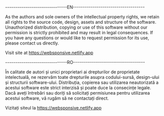 -------------------------------EN------------------------------------

As the authors and sole owners of the intellectual property rights, we retain all rights to the source code, design, assets and structure of the software. Unauthorized distribution, copying or use of this software without our permission is strictly prohibited and may result in legal consequences. If you have any questions or would like to request permission for its use, please contact us directly.

Visit site at https://websponsive.netlify.app


-------------------------------RO------------------------------------

În calitate de autori și unici proprietari ai drepturilor de proprietate intelectuală, ne rezervăm toate drepturile asupra codului-sursă, design-ului și structurii software-ului. Distribuția, copierea sau utilizarea neautorizată a acestui software este strict interzisă și poate duce la consecințe legale. Dacă aveți întrebări sau doriți să solicitați permisiunea pentru utilizarea acestui software, vă rugăm să ne contactați direct.

Vizitați siteul la https://websponsive.netlify.app

